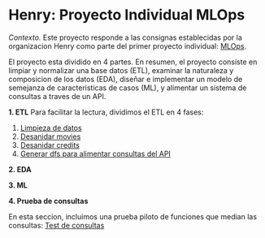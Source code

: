# Henry: Proyecto Individual MLOps

*Contexto.* Este proyecto responde a las consignas establecidas por la organizacion Henry como parte del primer proyecto individual: [MLOps](https://github.com/soyHenry/PI_ML_OPS).

 El proyecto esta dividido en 4 partes. En resumen, el proyecto consiste en limpiar y normalizar una base datos (ETL), examinar la naturaleza y composicion de los datos (EDA), diseñar e implementar un modelo de semejanza de caracteristicas de casos (ML), y alimentar un sistema de consultas a traves de un API.

**1. ETL**
Para facilitar la lectura, dividimos el ETL en 4 fases:
1. [Limpieza de datos](data_processing/01_etl_movies_subset_limpiar.ipynb)
2. [Desanidar movies](data_processing/02_etl_movies_desanidar_v3.ipynb)
3. [Desanidar credits](data_processing/03_etl_credits_desanidar_v3.ipynb)
4. [Generar dfs para alimentar consultas del API](data_processing/04_etl_merge_datafinal.ipynb)

**2. EDA**

**3. ML**

**4. Prueba de consultas**

En esta seccion, incluimos una prueba piloto de funciones que median las consultas: [Test de consultas](data_processing/06_test_funciones.ipynb)
